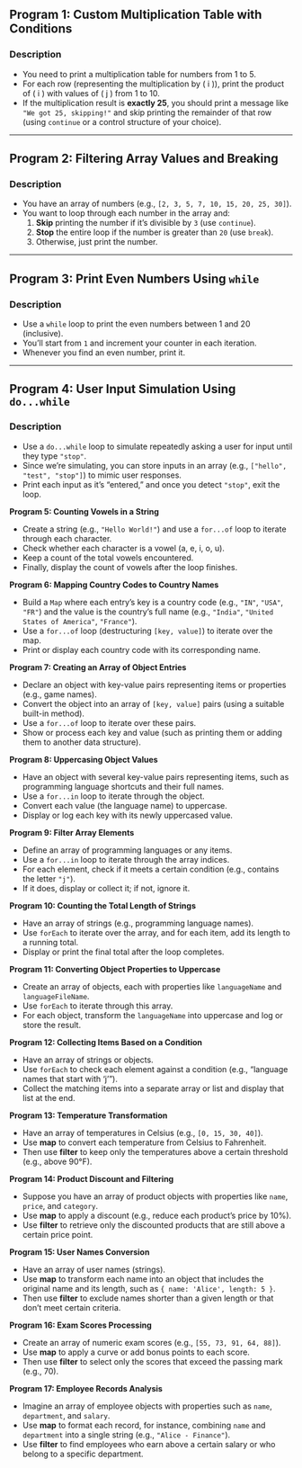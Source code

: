 ## **Program 1: Custom Multiplication Table with Conditions**

### **Description**
- You need to print a multiplication table for numbers from 1 to 5.
- For each row (representing the multiplication by \( i \)), print the product of \( i \) with values of \( j \) from 1 to 10.
- If the multiplication result is **exactly 25**, you should print a message like `"We got 25, skipping!"` and skip printing the remainder of that row (using `continue` or a control structure of your choice).
 
---

## **Program 2: Filtering Array Values and Breaking**

### **Description**
- You have an array of numbers (e.g., `[2, 3, 5, 7, 10, 15, 20, 25, 30]`).
- You want to loop through each number in the array and:
  1. **Skip** printing the number if it’s divisible by `3` (use `continue`).
  2. **Stop** the entire loop if the number is greater than `20` (use `break`).
  3. Otherwise, just print the number.


---

## **Program 3: Print Even Numbers Using `while`**

### **Description**
- Use a `while` loop to print the even numbers between 1 and 20 (inclusive).
- You’ll start from `1` and increment your counter in each iteration.
- Whenever you find an even number, print it.

---

## **Program 4: User Input Simulation Using `do...while`**

### **Description**
- Use a `do...while` loop to simulate repeatedly asking a user for input until they type `"stop"`.
- Since we’re simulating, you can store inputs in an array (e.g., `["hello", "test", "stop"]`) to mimic user responses.
- Print each input as it’s “entered,” and once you detect `"stop"`, exit the loop.


**Program 5: Counting Vowels in a String**  
   - Create a string (e.g., `"Hello World!"`) and use a `for...of` loop to iterate through each character.  
   - Check whether each character is a vowel (a, e, i, o, u).  
   - Keep a count of the total vowels encountered.  
   - Finally, display the count of vowels after the loop finishes.

**Program 6: Mapping Country Codes to Country Names**  
   - Build a `Map` where each entry’s key is a country code (e.g., `"IN"`, `"USA"`, `"FR"`) and the value is the country’s full name (e.g., `"India"`, `"United States of America"`, `"France"`).  
   - Use a `for...of` loop (destructuring `[key, value]`) to iterate over the map.  
   - Print or display each country code with its corresponding name.

**Program 7: Creating an Array of Object Entries**  
   - Declare an object with key-value pairs representing items or properties (e.g., game names).  
   - Convert the object into an array of `[key, value]` pairs (using a suitable built-in method).  
   - Use a `for...of` loop to iterate over these pairs.  
   - Show or process each key and value (such as printing them or adding them to another data structure).

**Program 8: Uppercasing Object Values**  
   - Have an object with several key-value pairs representing items, such as programming language shortcuts and their full names.  
   - Use a `for...in` loop to iterate through the object.  
   - Convert each value (the language name) to uppercase.  
   - Display or log each key with its newly uppercased value.

**Program 9: Filter Array Elements**  
   - Define an array of programming languages or any items.  
   - Use a `for...in` loop to iterate through the array indices.  
   - For each element, check if it meets a certain condition (e.g., contains the letter `"j"`).  
   - If it does, display or collect it; if not, ignore it.


**Program 10: Counting the Total Length of Strings**  
   - Have an array of strings (e.g., programming language names).  
   - Use `forEach` to iterate over the array, and for each item, add its length to a running total.  
   - Display or print the final total after the loop completes.

**Program 11: Converting Object Properties to Uppercase**  
   - Create an array of objects, each with properties like `languageName` and `languageFileName`.  
   - Use `forEach` to iterate through this array.  
   - For each object, transform the `languageName` into uppercase and log or store the result.

**Program 12: Collecting Items Based on a Condition**  
   - Have an array of strings or objects.  
   - Use `forEach` to check each element against a condition (e.g., “language names that start with ‘j’”).  
   - Collect the matching items into a separate array or list and display that list at the end.


**Program 13: Temperature Transformation**  
   - Have an array of temperatures in Celsius (e.g., `[0, 15, 30, 40]`).  
   - Use **map** to convert each temperature from Celsius to Fahrenheit.  
   - Then use **filter** to keep only the temperatures above a certain threshold (e.g., above 90°F).

**Program 14: Product Discount and Filtering**  
   - Suppose you have an array of product objects with properties like `name`, `price`, and `category`.  
   - Use **map** to apply a discount (e.g., reduce each product’s price by 10%).  
   - Use **filter** to retrieve only the discounted products that are still above a certain price point.

**Program 15: User Names Conversion**  
   - Have an array of user names (strings).  
   - Use **map** to transform each name into an object that includes the original name and its length, such as `{ name: 'Alice', length: 5 }`.  
   - Then use **filter** to exclude names shorter than a given length or that don’t meet certain criteria.

**Program 16: Exam Scores Processing**  
   - Create an array of numeric exam scores (e.g., `[55, 73, 91, 64, 88]`).  
   - Use **map** to apply a curve or add bonus points to each score.  
   - Then use **filter** to select only the scores that exceed the passing mark (e.g., 70).

**Program 17: Employee Records Analysis**  
   - Imagine an array of employee objects with properties such as `name`, `department`, and `salary`.  
   - Use **map** to format each record, for instance, combining `name` and `department` into a single string (e.g., `"Alice - Finance"`).  
   - Use **filter** to find employees who earn above a certain salary or who belong to a specific department.